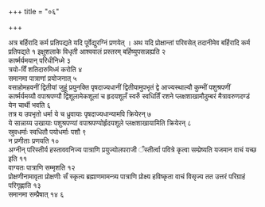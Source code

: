 +++
title = "०६"

+++
 

अत्र बर्हिरादि कर्म प्रतिपद्यते यदि पूर्वेद्युरग्निं प्रणयेत् । अथ यदि
प्रोक्षान्तां परिवसेत् तदानीमेव बर्हिरादि कर्म प्रतिपद्यते १
इक्षुशलाके विधृती आश्ववालं प्रस्तरम् बर्हिष्युपसन्नह्यति
२  
कार्ष्मर्यमयान् परिधीनिध्मे ३  
त्रयो-विँ शतिदारुमिध्मं करोति ४  
समानमा
पात्राणां प्रयोजनात् ५  
वसाहोमहवनीं द्वितीयां जुहूं प्रयुनक्ति
पृषदाज्यधानीं द्वितीयामुपभृतं द्वे आज्यस्थाल्यौ
कुम्भीं पशुश्रपणीं कार्ष्मर्यमय्यौ वपाश्रपण्यौ द्विशूलामेकशूलां च
हृदयशूलँ स्वरुँ स्वधितिँ रशने प्लक्षशाखामौदुम्बरं मैत्रावरुणदण्डं येन
चार्थी भवति ६  
तत्र य उपभृतो धर्मा ये च ध्रुवायाः पृषदाज्यधान्यामपि
क्रियेरन् ७  
ये सान्नाय्य उखायाः पशुश्रपण्यां
वपाश्रपण्योर्हृदयशूले
प्लक्षशाखायामिति क्रियेरन् ८  
स्रुवधर्माः स्वधितौ
पयोधर्माः पशौ ९  
न प्रणीताः प्रणयति १०  
अग्नीन् परिस्तीर्य
हस्ताववनिज्य पात्राणि प्रयुज्योलपराजी ँस्तीर्त्वा पवित्रे
कृत्वा सम्प्रेष्यति यजमान वाचं यच्छ इति ११  
वाग्यतः पात्राणि
सम्मृशति १२  
प्रोक्षणीनामावृता प्रोक्षणीः सँ स्कृत्य
ब्रह्माणमामन्त्र्य पात्राणि प्रोक्ष्य हविष्कृता
वाचं विसृज्य तत उत्तरं परिग्राहं परिगृह्णाति १३  
समानमा सम्प्रैषात् १४
६
